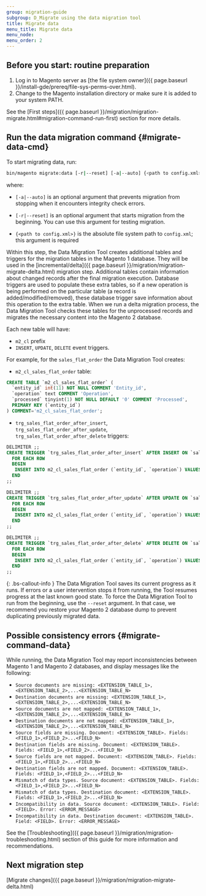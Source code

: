 ```yaml
---
group: migration-guide
subgroup: D_Migrate using the data migration tool
title: Migrate data
menu_title: Migrate data
menu_node:
menu_order: 2
---
```


## Before you start: routine preparation

1. Log in to Magento server as [the file system owner]({{ page.baseurl }}/install-gde/prereq/file-sys-perms-over.html).
2. Change to the Magento installation directory or make sure it is added to your system PATH.

See the [First steps]({{ page.baseurl }}/migration/migration-migrate.html#migration-command-run-first) section for more details.

## Run the data migration command {#migrate-data-cmd}

To start migrating data, run:

```bash
bin/magento migrate:data [-r|--reset] [-a|--auto] {<path to config.xml>}
```

where:

* `[-a|--auto]` is an optional argument that prevents migration from stopping when it encounters integrity check errors.

* `[-r|--reset]` is an optional argument that starts migration from the beginning. You can use this argument for testing migration.

* `{<path to config.xml>}` is the absolute file system path to `config.xml`; this argument is required

Within this step, the Data Migration Tool creates additional tables and triggers for the migration tables in the Magento 1 database. They will be used in the [incremental/delta]({{ page.baseurl }}/migration/migration-migrate-delta.html) migration step. Additional tables contain information about changed records after the final migration execution. Database triggers are used to populate these extra tables, so if a new operation is being performed on the particular table (a record is added/modified/removed), these database trigger save information about this operation to the extra table. When we run a delta migration process, the Data Migration Tool checks these tables for the unprocessed records and migrates the necessary content into the Magento 2 database.  

Each new table will have:

 - `m2_cl` prefix
 - `INSERT`, `UPDATE`, `DELETE` event triggers.
  
For example, for the `sales_flat_order` the Data Migration Tool creates:
 
 - `m2_cl_sales_flat_order` table:

```sql
CREATE TABLE `m2_cl_sales_flat_order` (
  `entity_id` int(11) NOT NULL COMMENT 'Entity_id',
  `operation` text COMMENT 'Operation',
  `processed` tinyint(1) NOT NULL DEFAULT '0' COMMENT 'Processed',
  PRIMARY KEY (`entity_id`)
) COMMENT='m2_cl_sales_flat_order';
```

 - `trg_sales_flat_order_after_insert`, `trg_sales_flat_order_after_update`, `trg_sales_flat_order_after_delete` triggers:

```sql
DELIMITER ;;
CREATE TRIGGER `trg_sales_flat_order_after_insert` AFTER INSERT ON `sales_flat_order` 
  FOR EACH ROW 
  BEGIN
   INSERT INTO m2_cl_sales_flat_order (`entity_id`, `operation`) VALUES (NEW.entity_id, 'INSERT')ON DUPLICATE KEY UPDATE operation = 'INSERT';
  END
;;

DELIMITER ;;
CREATE TRIGGER `trg_sales_flat_order_after_update` AFTER UPDATE ON `sales_flat_order` 
  FOR EACH ROW 
  BEGIN
   INSERT INTO m2_cl_sales_flat_order (`entity_id`, `operation`) VALUES (NEW.entity_id, 'UPDATE') ON DUPLICATE KEY UPDATE operation = 'UPDATE';
  END
;;

DELIMITER ;;
CREATE TRIGGER `trg_sales_flat_order_after_delete` AFTER DELETE ON `sales_flat_order` 
  FOR EACH ROW 
  BEGIN
   INSERT INTO m2_cl_sales_flat_order (`entity_id`, `operation`) VALUES (OLD.entity_id, 'DELETE')ON DUPLICATE KEY UPDATE operation = 'DELETE';
  END
;;
```

{: .bs-callout-info }
The Data Migration Tool saves its current progress as it runs. If errors or a user intervention stops it from running, the Tool resumes progress at the last known good state. To force the Data Migration Tool to run from the beginning, use the `--reset` argument. In that case, we recommend you restore your Magento 2 database dump to prevent duplicating previously migrated data. 

## Possible consistency errors {#migrate-command-data}

While running, the Data Migration Tool may report inconsistencies between Magento 1 and Magento 2 databases, and display messages like the following:

- `Source documents are missing: <EXTENSION_TABLE_1>,<EXTENSION_TABLE_2>,...<EXTENSION_TABLE_N>`
- `Destination documents are missing: <EXTENSION_TABLE_1>,<EXTENSION_TABLE_2>,...<EXTENSION_TABLE_N>`
- `Source documents are not mapped: <EXTENSION_TABLE_1>,<EXTENSION_TABLE_2>,...<EXTENSION_TABLE_N>`
- `Destination documents are not mapped: <EXTENSION_TABLE_1>,<EXTENSION_TABLE_2>,...<EXTENSION_TABLE_N>`
- `Source fields are missing. Document: <EXTENSION_TABLE>. Fields: <FIELD_1>,<FIELD_2>...<FIELD_N>`
- `Destination fields are missing. Document: <EXTENSION_TABLE>. Fields: <FIELD_1>,<FIELD_2>...<FIELD_N>`
- `Source fields are not mapped. Document: <EXTENSION_TABLE>. Fields: <FIELD_1>,<FIELD_2>...<FIELD_N>`
- `Destination fields are not mapped. Document: <EXTENSION_TABLE>. Fields: <FIELD_1>,<FIELD_2>...<FIELD_N>`
- `Mismatch of data types. Source document: <EXTENSION_TABLE>. Fields: <FIELD_1>,<FIELD_2>...<FIELD_N>`
- `Mismatch of data types. Destination document: <EXTENSION_TABLE>. Fields: <FIELD_1>,<FIELD_2>...<FIELD_N>`
- `Incompatibility in data. Source document: <EXTENSION_TABLE>. Field: <FIELD>. Error: <ERROR_MESSAGE>`
- `Incompatibility in data. Destination document: <EXTENSION_TABLE>. Field: <FIELD>. Error: <ERROR_MESSAGE>`

See the [Troubleshooting]({{ page.baseurl }}/migration/migration-troubleshooting.html) section of this guide for more information and recommendations.

## Next migration step

[Migrate changes]({{ page.baseurl }}/migration/migration-migrate-delta.html)
